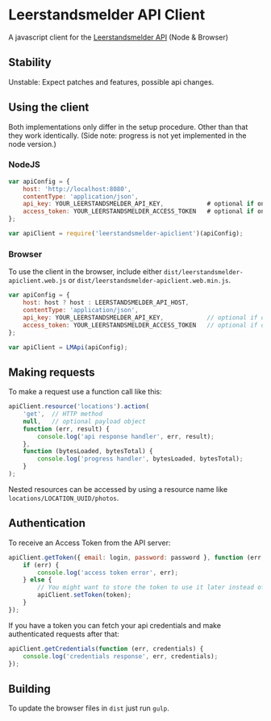 # Leerstandsmelder API Client

A javascript client for the [Leerstandsmelder API](https://bitbucket.org/ito-suite/leerstandsmelder-api) (Node & Browser)

## Stability

Unstable: Expect patches and features, possible api changes.

## Using the client

Both implementations only differ in the setup procedure. Other than that they work identically. (Side note: progress is not yet implemented in the node version.)

### NodeJS

```javascript
var apiConfig = {
    host: 'http://localhost:8080',
    contentType: 'application/json',
    api_key: YOUR_LEERSTANDSMELDER_API_KEY,            # optional if only anonymous requests
    access_token: YOUR_LEERSTANDSMELDER_ACCESS_TOKEN   # optional if only anonymous requests
};

var apiClient = require('leerstandsmelder-apiclient')(apiConfig);
```

### Browser

To use the client in the browser, include either `dist/leerstandsmelder-apiclient.web.js` or `dist/leerstandsmelder-apiclient.web.min.js`.

```javascript
var apiConfig = {
    host: host ? host : LEERSTANDSMELDER_API_HOST,
    contentType: 'application/json',
    api_key: YOUR_LEERSTANDSMELDER_API_KEY,            // optional if only anonymous requests
    access_token: YOUR_LEERSTANDSMELDER_ACCESS_TOKEN   // optional if only anonymous requests
};

var apiClient = LMApi(apiConfig);
```

## Making requests

To make a request use a function call like this:

```javascript
apiClient.resource('locations').action(
    'get',  // HTTP method
    null,   // optional payload object
    function (err, result) {
        console.log('api response handler', err, result);
    },
    function (bytesLoaded, bytesTotal) {
        console.log('progress handler', bytesLoaded, bytesTotal);
    }
);
```

Nested resources can be accessed by using a resource name like `locations/LOCATION_UUID/photos`.

## Authentication

To receive an Access Token from the API server:

```javascript
apiClient.getToken({ email: login, password: password }, function (err, token) {
    if (err) {
        console.log('access token error', err);
    } else {
        // You might want to store the token to use it later instead of the email/pass combo
        apiClient.setToken(token);
    }
});
```

If you have a token you can fetch your api credentials and make authenticated requests after that:

```javascript
apiClient.getCredentials(function (err, credentials) {
    console.log('credentials response', err, credentials);
});
```

## Building

To update the browser files in ``dist`` just run ``gulp``.